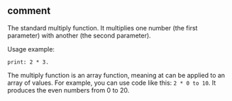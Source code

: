 ## comment

The standard multiply function. It multiplies one number (the first parameter) with another (the second parameter).

Usage example:
```kalzit
print: 2 * 3.
```

The multiply function is an array function, meaning at can be applied to an array of values.
For example, you can use code like this: `2 * 0 to 10`. It produces the even numbers from 0 to 20.